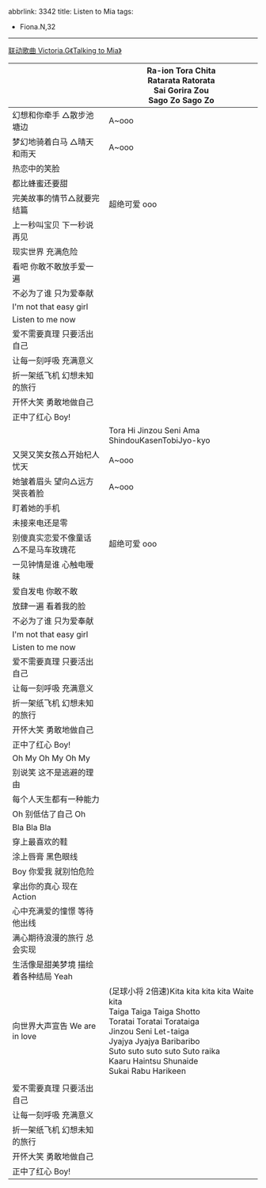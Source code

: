 abbrlink: 3342
title: Listen to Mia
tags:
  - Fiona.N,32
---
[联动歌曲 Victoria.G《Talking to Mia》](/calls/11622/)

|      |Ra-ion Tora Chita<br>Ratarata Ratorata<br>Sai Gorira Zou<br>Sago Zo Sago Zo|
|--|--|
|幻想和你牵手 △散步池塘边|A~ooo|
|梦幻地骑着白马 △晴天和雨天|A~ooo|
|热恋中的笑脸|      |
|都比蜂蜜还要甜|      |
|完美故事的情节△就要完结篇|超绝可爱 ooo|
|上一秒叫宝贝 下一秒说再见|      |
|现实世界 充满危险|      |
|看吧 你敢不敢放手爱一遍|      |
|不必为了谁 只为爱奉献|      |
|I'm not that easy girl|      |
|Listen to me now|      |
|爱不需要真理 只要活出自己|      |
|让每一刻呼吸 充满意义|      |
|折一架纸飞机 幻想未知的旅行|      |
|开怀大笑 勇敢地做自己|      |
|正中了红心 Boy!||
|      |Tora Hi Jinzou Seni Ama ShindouKasenTobiJyo-kyo|
|又哭又笑女孩△开始杞人忧天|A~ooo|
|她皱着眉头 望向△远方 哭丧着脸|A~ooo|
|盯着她的手机|      |
|未接来电还是零|      |
|别傻真实恋爱不像童话 △不是马车玫瑰花|超绝可爱 ooo|
|一见钟情是谁 心触电暧昧|      |
|爱自发电 你敢不敢|      |
|放肆一遍 看着我的脸|      |
|不必为了谁 只为爱奉献|      |
|I'm not that easy girl|      |
|Listen to me now|      |
|爱不需要真理 只要活出自己|      |
|让每一刻呼吸 充满意义|      |
|折一架纸飞机 幻想未知的旅行|      |
|开怀大笑 勇敢地做自己|      |
|正中了红心 Boy!|      |
|Oh My Oh My Oh My|      |
|别说笑 这不是逃避的理由|      |
|每个人天生都有一种能力|      |
|Oh 别低估了自己 Oh|      |
|Bla Bla Bla|      |
|穿上最喜欢的鞋|      |
|涂上唇膏 黑色眼线|      |
|Boy 你爱我 就别怕危险|      |
|拿出你的真心 现在 Action|      |
|心中充满爱的憧憬 等待他出线|      |
|满心期待浪漫的旅行 总会实现|      |
|生活像是甜美梦境 描绘着各种结局 Yeah|      |
|向世界大声宣告 We are in love|(足球小将 2倍速)Kita kita kita kita Waite kita<br>Taiga Taiga Taiga Shotto<br>Toratai Toratai Torataiga<br>Jinzou Seni Let-taiga<br>Jyajya Jyajya Baribaribo<br>Suto suto suto suto Suto raika<br>Kaaru Haintsu Shunaide<br>Sukai Rabu Harikeen|
|      |      |
|爱不需要真理 只要活出自己|      |
|让每一刻呼吸 充满意义|      |
|折一架纸飞机 幻想未知的旅行|      |
|开怀大笑 勇敢地做自己|      |
|正中了红心 Boy!|      |